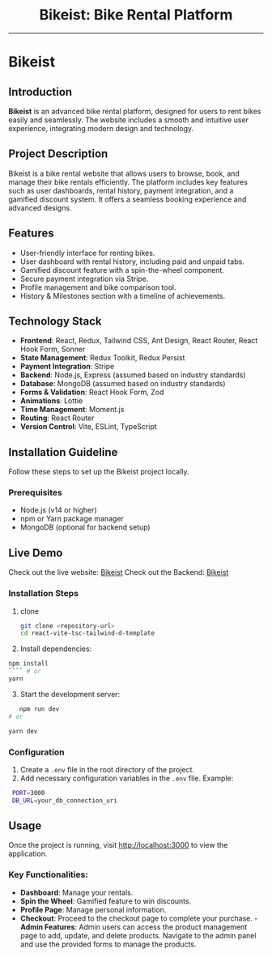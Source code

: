 <div align="center">
  <h1>Bikeist: Bike Rental Platform</h1>
</div>

---

# Bikeist

## Introduction

**Bikeist** is an advanced bike rental platform, designed for users to rent bikes easily and
seamlessly. The website includes a smooth and intuitive user experience, integrating modern design
and technology.

## Project Description

Bikeist is a bike rental website that allows users to browse, book, and manage their bike rentals
efficiently. The platform includes key features such as user dashboards, rental history, payment
integration, and a gamified discount system. It offers a seamless booking experience and advanced
designs.

## Features

- User-friendly interface for renting bikes.
- User dashboard with rental history, including paid and unpaid tabs.
- Gamified discount feature with a spin-the-wheel component.
- Secure payment integration via Stripe.
- Profile management and bike comparison tool.
- History & Milestones section with a timeline of achievements.

## Technology Stack

- **Frontend**: React, Redux, Tailwind CSS, Ant Design, React Router, React Hook Form, Sonner
- **State Management**: Redux Toolkit, Redux Persist
- **Payment Integration**: Stripe
- **Backend**: Node.js, Express (assumed based on industry standards)
- **Database**: MongoDB (assumed based on industry standards)
- **Forms & Validation**: React Hook Form, Zod
- **Animations**: Lottie
- **Time Management**: Moment.js
- **Routing**: React Router
- **Version Control**: Vite, ESLint, TypeScript

## Installation Guideline

Follow these steps to set up the Bikeist project locally.

### Prerequisites

- Node.js (v14 or higher)
- npm or Yarn package manager
- MongoDB (optional for backend setup)

## Live Demo

Check out the live website: [Bikeist](https://bikeist.vercel.app/) Check out the Backend:
[Bikeist](https://bikeist.vercel.app/)

### Installation Steps

1. clone

   ```bash
   git clone <repository-url>
   cd react-vite-tsc-tailwind-d-template

   ```

2. Install dependencies:

`````bash
npm install
```` # or
yarn

`````

3. Start the development server:

```bash
   npm run dev
# or

yarn dev

```

### Configuration

1. Create a `.env` file in the root directory of the project.
2. Add necessary configuration variables in the `.env` file. Example:

```bash
 PORT=3000
 DB_URL=your_db_connection_uri

```

## Usage

Once the project is running, visit [http://localhost:3000](http://localhost:3000) to view the
application.

### Key Functionalities:

- **Dashboard**: Manage your rentals.
- **Spin the Wheel**: Gamified feature to win discounts.
- **Profile Page**: Manage personal information.
- **Checkout**: Proceed to the checkout page to complete your purchase. -**Admin Features**: Admin
  users can access the product management page to add, update, and delete products. Navigate to the
  admin panel and use the provided forms to manage the products.
